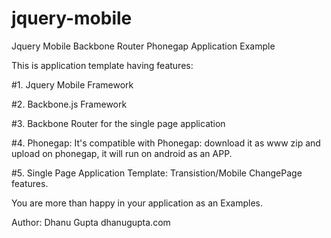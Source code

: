 jquery-mobile
=============

Jquery Mobile Backbone Router Phonegap Application Example

This is application template having features:

#1. Jquery Mobile Framework

#2. Backbone.js Framework

#3. Backbone Router for the single page application

#4. Phonegap: It's compatible with Phonegap: download it as www zip and upload on phonegap, 
              it will run on android as an APP.
              
#5. Single Page Application Template: Transistion/Mobile ChangePage features.

You are more than happy in your application as an Examples.

Author: Dhanu Gupta dhanugupta.com
